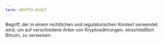 ```yaml
---
term: KRYPTO-ASSET
---
```


Begriff, der in einem rechtlichen und regulatorischen Kontext verwendet wird, um auf verschiedene Arten von Kryptowährungen, einschließlich Bitcoin, zu verweisen.